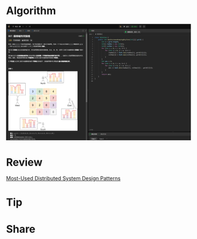 # Algorithm

![](../../images/temp/zhenran-2024-07-14-lc.png)

# Review

[Most-Used Distributed System Design Patterns](https://medium.com/javarevisited/most-used-distributed-system-patterns-d5d90ffedf33)

# Tip



# Share
